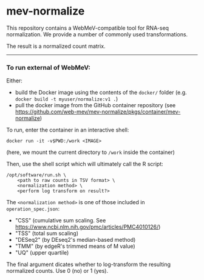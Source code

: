 # mev-normalize

This repository contains a WebMeV-compatible tool for RNA-seq normalization. We provide a number of commonly used transformations.

The result is a normalized count matrix.

---

### To run external of WebMeV:

Either:
- build the Docker image using the contents of the `docker/` folder (e.g. `docker build -t myuser/normalize:v1 .`) 
- pull the docker image from the GitHub container repository (see https://github.com/web-mev/mev-normalize/pkgs/container/mev-normalize)

To run, enter the container in an interactive shell:
```
docker run -it -v$PWD:/work <IMAGE>
```
(here, we mount the current directory to `/work` inside the container)

Then, use the shell script which will ultimately call the R script:
```
/opt/software/run.sh \
    <path to raw counts in TSV format> \
    <normalization method> \
    <perform log transform on result?>
```
The `<normalization method>` is one of those included in `operation_spec.json`:
- "CSS" (cumulative sum scaling. See https://www.ncbi.nlm.nih.gov/pmc/articles/PMC4010126/)
- "TSS" (total sum scaling)
- "DESeq2" (by DEseq2's median-based method)
- "TMM" (by edgeR's trimmed means of M value)
- "UQ" (upper quartile)

The final argument dicates whether to log-transform the resulting normalized counts. Use 0 (no) or 1 (yes).
